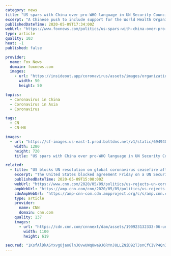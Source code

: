 ```yaml
---
category: news
title: "US spars with China over pro-WHO language in UN Security Council ceasefire resolution"
excerpt: "A Chinese push to include support for the World Health Organization in a U.N. Security Council resolution calling for a global ceasefire is  putting the entire text in limbo – after strong U.S. opposition to the Beijing effort."
publishedDateTime: 2020-05-09T17:34:00Z
webUrl: "https://www.foxnews.com/politics/us-spars-with-china-over-pro-who-language-in-un-security-council-ceasefire-resolution"
type: article
quality: 103
heat: -1
published: false

provider:
  name: Fox News
  domain: foxnews.com
  images:
    - url: "https://insideout.app/coronavirus/assets/images/organizations/foxnews.com-50x50.jpg"
      width: 50
      height: 50

topics:
  - Coronavirus in China
  - Coronavirus in Asia
  - Coronavirus

tags:
  - CN
  - CN-HB

images:
  - url: "https://cf-images.us-east-1.prod.boltdns.net/v1/static/694940094001/869e5c1e-6cf8-40c4-8c97-76ec1be502ce/4ce2d2bb-9903-4280-bbc8-78f233b897cc/1280x720/match/image.jpg"
    width: 1280
    height: 720
    title: "US spars with China over pro-WHO language in UN Security Council ceasefire resolution"

related:
  - title: "US blocks UN resolution on global coronavirus ceasefire after China pushes WHO mention"
    excerpt: "The United States blocked agreement Friday on a UN Security Council resolution that called for a global ceasefire aimed at collectively addressing the coronavirus pandemic ravaging the globe, after China pushed for the resolution to mention the World Health Organization."
    publishedDateTime: 2020-05-09T15:08:00Z
    webUrl: "https://www.cnn.com/2020/05/09/politics/us-rejects-un-coronavirus-resolution-china-who/index.html"
    ampWebUrl: "https://amp.cnn.com/cnn/2020/05/09/politics/us-rejects-un-coronavirus-resolution-china-who/index.html"
    cdnAmpWebUrl: "https://amp-cnn-com.cdn.ampproject.org/c/s/amp.cnn.com/cnn/2020/05/09/politics/us-rejects-un-coronavirus-resolution-china-who/index.html"
    type: article
    provider:
      name: CNN
      domain: cnn.com
    quality: 137
    images:
      - url: "https://cdn.cnn.com/cnnnext/dam/assets/190923132333-06-unga-0923-super-tease.jpg"
        width: 1100
        height: 619

secured: "1KsfAlDkASYxvgOjao8lnJOvwUWqUwa9J6RYnJ8LLZNiD92TJsnCfCIVP4Qn3e/FJzXnJ7FTRMz4cvBQRBX56wh2hL3ZOrvTpGAEAr7Ap0LaK4PNy66fWuKhBfKlF89922hP1HAkYYEv9B8nBhxNEdwQzfqaygwPAKIZp8VnwoPXZtfeA7xNKPF+Vc9UjIFonaqlQV0mmSwHRX0XhmE77Ft+501RkgVJZYciU7qgk0rEJ0wZ6sAp9AOGLIPFbKe5K4aGUGdqrEUL89JSx3S+YnPtTNW0TawE1XD/xjl3r4swv3+XTOrHlxguTmTZBWsFb9DH+GdMR7XsWb/uDFNN6fpu373MASaWO96dsZTyEM6kfnTHEylat43T6zPyb+Vh8sJV0Se/EYIubEoN+5B3RwndvO1xLzbWAedaetXLn1O1t6EOZPsgN2+0Qtn9lkEsteAJrB+DWrGUSfmu9c8dboiCaja7Zu1yTZ2bhO+5e4E=;vjFrGHeoLYNt7Y/orbPjuQ=="
---
```



